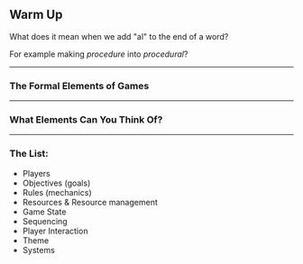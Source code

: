 ## Warm Up

What does it mean when we add "al" to the end of a word?

For example making *procedure* into *procedural*?

---

### The Formal Elements of Games

---

### What Elements Can You Think Of?

---

### The List:

* Players
* Objectives (goals)
* Rules (mechanics)
* Resources & Resource management
* Game State
* Sequencing
* Player Interaction
* Theme
* Systems

